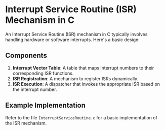# Interrupt Service Routine (ISR) Mechanism in C

An Interrupt Service Routine (ISR) mechanism in C typically involves handling hardware or software interrupts. Here's a basic design:

## Components

1. **Interrupt Vector Table**: A table that maps interrupt numbers to their corresponding ISR functions.
2. **ISR Registration**: A mechanism to register ISRs dynamically.
3. **ISR Execution**: A dispatcher that invokes the appropriate ISR based on the interrupt number.

## Example Implementation

Refer to the file `InterruptServiceRoutine.c` for a basic implementation of the ISR mechanism.